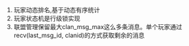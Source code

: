 1. 玩家动态排名,基于动态有序统计      
2. 玩家状态机是行级锁实现       
3. 联盟管理保留最大clan_msg_max这么多条消息。单个玩家通过recv(last_msg_id, clanid)的方式获取剩余的消息
